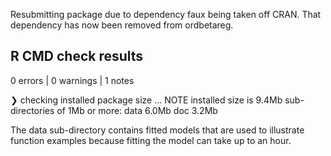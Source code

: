 Resubmitting package due to dependency faux being taken off CRAN. That 
dependency has now been removed from ordbetareg.

## R CMD check results

0 errors | 0 warnings | 1 notes

❯ checking installed package size ... NOTE
     installed size is  9.4Mb
     sub-directories of 1Mb or more:
       data   6.0Mb
       doc    3.2Mb
      
The data sub-directory contains fitted models that are used to illustrate function examples because fitting the model can take up to an hour. 

